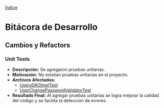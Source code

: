 [Índice](../CSDT-2024.md)
# Bitácora de Desarrollo

## Cambios y Refactors

### Unit Tests

- **Descripción:** Se agregaron pruebas unitarias.
- **Motivación:** No existían pruebas unitarias en el proyecto.
- **Archivos Afectados:**
  - [UsersDAOImplTest](../src/test/java/com/yummyfoods/spring/dao/UsersDAOImplTest.java)
  - [UserChangePasswordValidatorTest](../src/test/java/com/yummyfoods/spring/validator/UserChangePasswordValidatorTest.java)
- **Resultado Final:** Al agregar pruebas unitarias se logra mejorar la calidad del código y se facilita la detección de errores.
